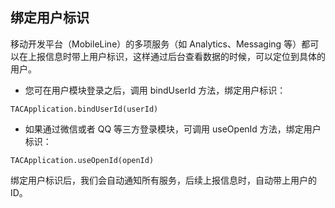 ## 绑定用户标识

移动开发平台（MobileLine）的多项服务（如 Analytics、Messaging 等）都可以在上报信息时带上用户标识，这样通过后台查看数据的时候，可以定位到具体的用户。
- 您可在用户模块登录之后，调用 bindUserId 方法，绑定用户标识：

`TACApplication.bindUserId(userId)`

- 如果通过微信或者 QQ 等三方登录模块，可调用 useOpenId 方法，绑定用户标识：

`TACApplication.useOpenId(openId)`

绑定用户标识后，我们会自动通知所有服务，后续上报信息时，自动带上用户的 ID。
